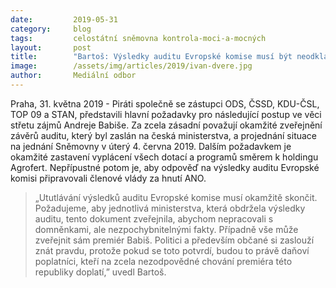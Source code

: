 ```yaml
---
date:         2019-05-31
category:     blog
tags:         celostátní sněmovna kontrola-moci-a-mocných
layout:       post
title:        "Bartoš: Výsledky auditu Evropské komise musí být neodkladně zveřejněny"
image:        /assets/img/articles/2019/ivan-dvere.jpg
author:       Mediální odbor
---
```



Praha, 31. května 2019 - Piráti společně se zástupci ODS, ČSSD, KDU-ČSL, TOP 09 a STAN, představili hlavní požadavky pro následující postup ve věci střetu zájmů Andreje Babiše. Za zcela zásadní považují okamžité zveřejnění závěrů auditu, který byl zaslán na česká ministerstva, a projednání situace na jednání Sněmovny v úterý 4. června 2019. Dalším požadavkem je okamžité zastavení vyplácení všech dotací a programů směrem k holdingu Agrofert. Nepřípustné potom je, aby odpověď na výsledky auditu Evropské komisi připravovali členové vlády za hnutí ANO.

> „Ututlávání výsledků auditu Evropské komise musí okamžitě skončit. Požadujeme, aby jednotlivá ministerstva, která obdržela výsledky auditu, tento dokument zveřejnila, abychom nepracovali s domněnkami, ale nezpochybnitelnými fakty. Případně vše může zveřejnit sám premiér Babiš. Politici a především občané si zaslouží znát pravdu, protože pokud se toto potvrdí, budou to právě daňoví poplatníci, kteří na zcela nezodpovědné chování premiéra této republiky doplatí,” uvedl Bartoš.
